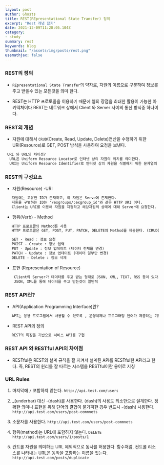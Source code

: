 ```yaml
---
layout: post
author: Ghosts
title: REST(REpresentational State Transfer) 정의
excerpt: "Rest 개념 잡기"
date: 2021-12-09T11:28:05.104Z
category:
- study
summary: rest 
keywords: blog
thumbnail: "/assets/img/posts/rest.png"
usemathjax: false
---
```


### REST의 정의 
 - `REpresentational State Transfer`의 약자로, 
자원의 이름으로 구분하여 정보를 주고 받을수 있는 모든것을 의미 한다. 

- REST는 HTTP 프로토콜을 이용하기 때문에 웹의 장점을 최대한 활용이 가능한 아키텍처이다 
REST는 네트워크 상에서 Client 와 Server 사이의 통신 방식중 하나이다. 

### REST의 개념 
- 자원에 대해서 `CRUD`(Create, Read, Update, Delete)연산을 수행하기 위한 URI(Resource)로 
GET, POST 방식을 사용하여 요청을 보낸다.
```Diff 
 URI 와 URL의 차이점?
  URL은 Uniform Resource Locator로 인터넷 상의 자원의 위치를 의미한다. 
  URI는 Uniform Resource Identifier로 인터넷 상의 자원을 식별하기 위한 문자열의 구성이다. 
```
### REST의 구성요소 
 - 자원(Resource) -URI
```Diff 
   자원에는 고유한 ID가 존재하고, 이 자원은 Serve에 존재한다.
   자원을 구별하는 ID는 '/exgroups/:exgroup_id'와 같은 HTTP URI 이다.
   Client는 URI를 이용해 자원을 지정하고 해당자원의 상태에 대해 Server에 요청한다. 
```
 - 행위(Verb) - Method
 ```Diff 
    HTTP 프로토콜의 Method를 사용
    HTTP 프로토콜은 GET, POST, PUT, PATCH, DELETE의 Method를 제공한다. (CRUD)

    GET - Read : 정보 요청
    POIST - Create : 정보 입력
    PUT - Update : 정보 업데이트 (데이터 전체를 변경)
    PATCH - Update : 정보 업데이트 (데이터 일부만 변경) 
    DELETE - Delete : 정보 삭제
```

  - 표현 (Representation of Resource)
```Diff 
    Client의 Server가 데이터를 주고 받는 형태로 JSON, XML, TEXT, RSS 등이 있다.
    JSON, XML를 통해 데이터를 주고 받는것이 일반적
```

### REST API란?
 - API(Application Programming Interface)란?
```Diff 
   API는 응용 프로그램에서 사용할 수 있도록 , 운영체제나 프로그래밍 언어가 제공하는 기능을 제어할 수 있도록 만든 인터페이스 이다. 
```
 - REST API의 정의 
```Diff 
   REST의 특징을 기반으로 서비스 API를 구현
```

### REST API 와 RESTful API의 차이점 
 - RESTful은 REST의 설계 규칙을 잘 지켜서 설계된 API를 RESTful한 API라고 한다. 
 즉, REST의 원리를 잘 따르는 시스템을 RESTful이란 용어로 지칭



### URL Rules

1. 마지막에 `/` 포함하지 않는다.
`http://api.test.com/users`

2. _(underbar) 대신 -(dash)를 사용한다.
 (dash)의 사용도 최소한으로 설계한다. 정확한 의미나 표현을 위해 단어의 결합이 불가피한 경우 반드시 -(dash) 사용한다.
`http://api.test.com/users/post-commnets`

3. 소문자를 사용한다.
`http://api.test.com/users/post-commnets`

4. 행위(method)는 URL에 포함하지 않는다.
`DELETE http://api.test.com/users/1/posts/1`

5. 컨트롤 자원을 의미하는 URL 예외적으로 동사를 허용한다.
  함수처럼, 컨트롤 리소스를 나타내는 URL은 동작을 포함하는 이름을 짓는다.
`http://api.test.com/posts/duplicate`

